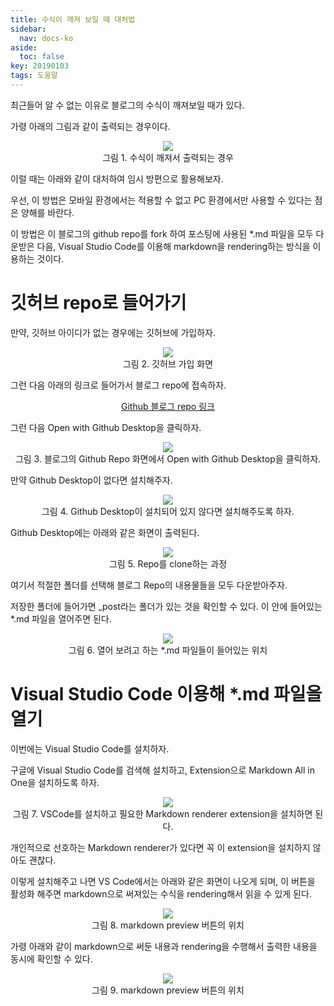 ```yaml
---
title: 수식이 깨져 보일 때 대처법
sidebar:
  nav: docs-ko
aside:
  toc: false
key: 20190103
tags: 도움말
---
```


최근들어 알 수 없는 이유로 블로그의 수식이 깨져보일 때가 있다.

가령 아래의 그림과 같이 출력되는 경우이다.

<p align = "center">
  <img src = "https://raw.githubusercontent.com/angeloyeo/angeloyeo.github.io/master/pics/2019-01-03-when_latex_not_appear/pic01.png">
  <br>
  그림 1. 수식이 깨져서 출력되는 경우
</p>

이럴 때는 아래와 같이 대처하여 임시 방편으로 활용해보자.

우선, 이 방법은 모바일 환경에서는 적용할 수 없고 PC 환경에서만 사용할 수 있다는 점은 양해를 바란다.

이 방법은 이 블로그의 github repo를 fork 하여 포스팅에 사용된 *.md 파일을 모두 다운받은 다음, Visual Studio Code를 이용해 markdown을 rendering하는 방식을 이용하는 것이다.

# 깃허브 repo로 들어가기

만약, 깃허브 아이디가 없는 경우에는 깃허브에 가입하자.

<p align = "center">
  <img src = "https://raw.githubusercontent.com/angeloyeo/angeloyeo.github.io/master/pics/2019-01-03-when_latex_not_appear/pic02.png">
  <br>
  그림 2. 깃허브 가입 화면
</p>

그런 다음 아래의 링크로 들어가서 블로그 repo에 접속하자.

<p align = "center">
<a href = "https://github.com/angeloyeo/angeloyeo.github.io"> Github 블로그 repo 링크</a>
</p>

그런 다음 Open with Github Desktop을 클릭하자.

<p align = "center">
  <img src = "https://raw.githubusercontent.com/angeloyeo/angeloyeo.github.io/master/pics/2019-01-03-when_latex_not_appear/pic03.png">
  <br>
  그림 3. 블로그의 Github Repo 화면에서 Open with Github Desktop을 클릭하자.
</p>

만약 Github Desktop이 없다면 설치해주자.

<p align = "center">
  <img src = "https://raw.githubusercontent.com/angeloyeo/angeloyeo.github.io/master/pics/2019-01-03-when_latex_not_appear/pic04.png">
  <br>
  그림 4. Github Desktop이 설치되어 있지 않다면 설치해주도록 하자.
</p>

Github Desktop에는 아래와 같은 화면이 출력된다.

<p align = "center">
  <img src = "https://raw.githubusercontent.com/angeloyeo/angeloyeo.github.io/master/pics/2019-01-03-when_latex_not_appear/pic05.png">
  <br>
  그림 5. Repo를 clone하는 과정
</p>

여기서 적절한 폴더를 선택해 블로그 Repo의 내용물들을 모두 다운받아주자.

저장한 폴더에 들어가면 _post라는 폴더가 있는 것을 확인할 수 있다. 이 안에 들어있는 *.md 파일을 열어주면 된다.

<p align = "center">
  <img src = "https://raw.githubusercontent.com/angeloyeo/angeloyeo.github.io/master/pics/2019-01-03-when_latex_not_appear/pic06.png">
  <br>
  그림 6. 열어 보려고 하는 *.md 파일들이 들어있는 위치
</p>


# Visual Studio Code 이용해 *.md 파일을 열기

이번에는 Visual Studio Code를 설치하자.

구글에 Visual Studio Code를 검색해 설치하고, Extension으로 Markdown All in One을 설치하도록 하자.

<p align = "center">
  <img src = "https://raw.githubusercontent.com/angeloyeo/angeloyeo.github.io/master/pics/2019-01-03-when_latex_not_appear/pic07.png">
  <br>
  그림 7. VSCode를 설치하고 필요한 Markdown renderer extension을 설치하면 된다.
</p>

개인적으로 선호하는 Markdown renderer가 있다면 꼭 이 extension을 설치하지 않아도 괜찮다.

이렇게 설치해주고 나면 VS Code에서는 아래와 같은 화면이 나오게 되며, 이 버튼을 활성화 해주면 markdown으로 써져있는 수식을 rendering해서 읽을 수 있게 된다.

<p align = "center">
  <img src = "https://raw.githubusercontent.com/angeloyeo/angeloyeo.github.io/master/pics/2019-01-03-when_latex_not_appear/pic08.png">
  <br>
  그림 8. markdown preview 버튼의 위치
</p>

가령 아래와 같이 markdown으로 써둔 내용과 rendering을 수행해서 출력한 내용을 동시에 확인할 수 있다.

<p align = "center">
  <img src = "https://raw.githubusercontent.com/angeloyeo/angeloyeo.github.io/master/pics/2019-01-03-when_latex_not_appear/pic09.png">
  <br>
  그림 9. markdown preview 버튼의 위치
</p>

